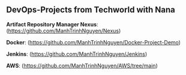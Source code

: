 ## DevOps-Projects from Techworld with Nana

**Artifact Repository Manager Nexus**: (https://github.com/ManhTrinhNguyen/Nexus)

**Docker**: (https://github.com/ManhTrinhNguyen/Docker-Project-Demo)

**Jenkins**: (https://github.com/ManhTrinhNguyen/Jenkins)

**AWS**: (https://github.com/ManhTrinhNguyen/AWS/tree/main)

